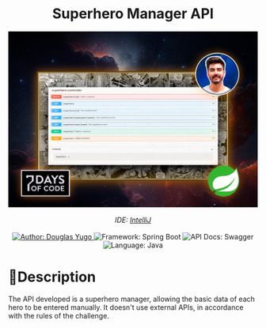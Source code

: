 <h1 align="center">Superhero Manager API</h1>
<img src="https://github.com/DouglasIde/SuperHeroManager/blob/main/README/capa-superheroManager.jpg" alt="Imagem de Apresentação">

<div>
  <p align="center">
    <em>
      IDE: <a href="https://www.jetbrains.com/pt-br/idea/">IntelliJ</a>
    </em><br><br>
    <a href="https://www.linkedin.com/in/douglas-yugo/" target="_blank">
      <img src="https://img.shields.io/static/v1?label=Author&message=DouglasYugo&color=orange&style=for-the-badge&logo=LinkedIn" alt="Author: Douglas Yugo">
    </a>
    <img src="https://img.shields.io/static/v1?label=Framework&message=Spring%20Boot&color=orange&style=for-the-badge&logo=springboot" alt="Framework: Spring Boot">
    <img src="https://img.shields.io/static/v1?label=API%20Docs&message=Swagger&color=orange&style=for-the-badge&logo=swagger" alt="API Docs: Swagger">
    <img src="https://img.shields.io/static/v1?label=Language&message=Java&color=orange&style=for-the-badge&logo=java&logoColor=white" alt="Language: Java">
</div>

<h1>📌Description</h1>
<p>The API developed is a superhero manager, allowing the basic data of each hero to be entered manually. It doesn't use external APIs, in accordance with the rules of the challenge.</p>





